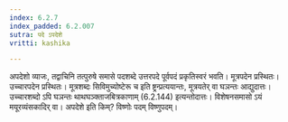 ```yaml
---
index: 6.2.7
index_padded: 6.2.007
sutra: पदे ऽपदेशे
vritti: kashika

---
```

अपदेशो व्याजः, तद्वाचिनि तत्पुरुषे समासे पदशब्दे उत्तरपदे पूर्वपदं प्रकृतिस्वरं भवति। मूत्रपदेन प्रस्थितः। उच्चारपदेन प्रस्थितः। मूत्रशब्दः सिविमुच्योष्टेरू च इति ष्ट्रन्प्रत्ययान्तः, मूत्रयतेर् वा घञन्तः आद्युदात्तः। उच्चारशब्दो ऽपि घञन्तः थाथघञ्क्ताजबित्रकाणाम् (6.2.144) इत्यन्तोदात्तः। विशेषनसमासो ऽयं मयूरव्यंसकादिर् वा। अपदेशे इति किम्? विष्णोः पदम् विष्णुपदम्।